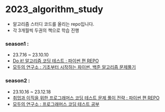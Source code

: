 # 2023_algorithm_study
- 알고리즘 스터디 코드를 올리는 repo입니다.
- 각 3개월씩 두권의 책으로 학습 진행
### season1 :
- 23.7.16 ~ 23.10.10
- [Do it! 알고리즘 코딩 테스트 : 파이썬 편 REPO](https://github.com/songye38/2023_algorithm_study/tree/main/%EB%B0%B1%EC%A4%80)
- [모두의 연구소 : 기초부터 시작하는 파이썬, 백준 알고리즘 문제풀기](https://modulabs.co.kr/product/flip2208-12454-2023-06-27-024709/)
### season2 :
- 23.10.16 ~ 23.12.18
- [취업과 이직을 위한 프로그래머스 코딩 테스트 문제 풀이 전략 : 파이썬 편 REPO](https://github.com/songye38/2023_algorithm_study/tree/main/%ED%94%84%EB%A1%9C%EA%B7%B8%EB%9E%98%EB%A8%B8%EC%8A%A4)
- [모두의 연구소 : 프로그래머스 코딩 테스트 공부](https://modulabs.co.kr/product/flip2208-13590-2023-09-20-133700/)



